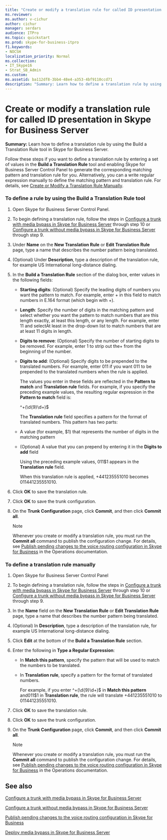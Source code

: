 ```yaml
---
title: "Create or modify a translation rule for called ID presentation in Skype for Business Server"
ms.reviewer: 
ms.author: v-cichur
author: cichur
manager: serdars
audience: ITPro
ms.topic: quickstart
ms.prod: skype-for-business-itpro
f1.keywords:
- NOCSH
localization_priority: Normal
ms.collection:
- IT_Skype16
- Strat_SB_Admin
ms.custom:
ms.assetid: ba112df8-3bb4-48e4-a353-4bf9110ccd71
description: "Summary: Learn how to define a translation rule by using the Build a Translation Rule tool in Skype for Business Server."
---
```


# Create or modify a translation rule for called ID presentation in Skype for Business Server

**Summary:** Learn how to define a translation rule by using the Build a Translation Rule tool in Skype for Business Server.

Follow these steps if you want to define a translation rule by entering a set of values in the **Build a Translation Rule** tool and enabling Skype for Business Server Control Panel to generate the corresponding matching pattern and translation rule for you. Alternatively, you can a write regular expression manually to define the matching pattern and translation rule. For details, see [Create or Modify a Translation Rule Manually](https://technet.microsoft.com/library/049d1db3-af58-48c5-be89-52e1d068a4bd.aspx).

### To define a rule by using the Build a Translation Rule tool

1. Open Skype for Business Server Control Panel.

2. To begin defining a translation rule, follow the steps in [Configure a trunk with media bypass in Skype for Business Server](configure-trunk-with-media-bypass.md) through step 10 or [Configure a trunk without media bypass in Skype for Business Server](configure-trunk-without-media-bypass.md) through step 9.

3. Under **Name** on the **New Translation Rule** or **Edit Translation Rule** page, type a name that describes the number pattern being translated.

4. (Optional) Under **Description**, type a description of the translation rule, for example US International long-distance dialing.

5. In the **Build a Translation Rule** section of the dialog box, enter values in the following fields:

   - **Starting digits**: (Optional) Specify the leading digits of numbers you want the pattern to match. For example, enter + in this field to match numbers in E.164 format (which begin with +).

   - **Length**: Specify the number of digits in the matching pattern and select whether you want the pattern to match numbers that are this length exactly, at least this length, or any length. For example, enter 11 and selectAt least in the drop-down list to match numbers that are at least 11 digits in length.

   - **Digits to remove**: (Optional) Specify the number of starting digits to be removed. For example, enter 1 to strip out the+ from the beginning of the number.

   - **Digits to add**: (Optional) Specify digits to be prepended to the translated numbers. For example, enter 011 if you want 011 to be prepended to the translated numbers when the rule is applied.

     The values you enter in these fields are reflected in the **Pattern to match** and **Translation rule** fields. For example, if you specify the preceding example values, the resulting regular expression in the **Pattern to match** field is:

     ^\+(\d{9}\d+)$

     The **Translation rule** field specifies a pattern for the format of translated numbers. This pattern has two parts:

   - A value (for example, $1) that represents the number of digits in the matching pattern

   - (Optional) A value that you can prepend by entering it in the **Digits to add** field

     Using the preceding example values, 011$1 appears in the **Translation rule** field.

     When this translation rule is applied, +441235551010 becomes 011441235551010.

6. Click **OK** to save the translation rule.

7. Click **OK** to save the trunk configuration.

8. On the **Trunk Configuration** page, click **Commit**, and then click **Commit all**.

   > [!NOTE]
   > Whenever you create or modify a translation rule, you must run the **Commit all** command to publish the configuration change. For details, see [Publish pending changes to the voice routing configuration in Skype for Business](voice-route-config-changes.md) in the Operations documentation.

### To define a translation rule manually

1. Open Skype for Business Server Control Panel

2. To begin defining a translation rule, follow the steps in [Configure a trunk with media bypass in Skype for Business Server](configure-trunk-with-media-bypass.md) through step 10 or [Configure a trunk without media bypass in Skype for Business Server](configure-trunk-without-media-bypass.md) through step 9.

3. In the **Name** field on the **New Translation Rule** or **Edit Translation Rule** page, type a name that describes the number pattern being translated.

4. (Optional) In **Description**, type a description of the translation rule, for example US International long-distance dialing.

5. Click **Edit** at the bottom of the **Build a Translation Rule** section.

6. Enter the following in **Type a Regular Expression**:

   - In **Match this pattern**, specify the pattern that will be used to match the numbers to be translated.

   - In **Translation rule**, specify a pattern for the format of translated numbers.

     For example, if you enter ^\+(\d{9}\d+)$ in **Match this pattern** and011$1 in **Translation rule**, the rule will translate +441235551010 to 011441235551010.

7. Click **OK** to save the translation rule.

8. Click **OK** to save the trunk configuration.

9. On the **Trunk Configuration** page, click **Commit**, and then click **Commit all**.

    > [!NOTE]
    > Whenever you create or modify a translation rule, you must run the **Commit all** command to publish the configuration change. For details, see [Publish pending changes to the voice routing configuration in Skype for Business](voice-route-config-changes.md) in the Operations documentation.

## See also

[Configure a trunk with media bypass in Skype for Business Server](configure-trunk-with-media-bypass.md)

[Configure a trunk without media bypass in Skype for Business Server](configure-trunk-without-media-bypass.md)

[Publish pending changes to the voice routing configuration in Skype for Business](voice-route-config-changes.md)

[Deploy media bypass in Skype for Business Server](deploy-media-bypass.md)

